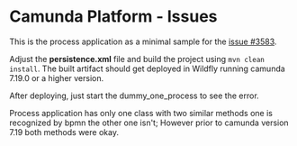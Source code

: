 # Camunda Platform - Issues

This is the process application as a minimal sample for the [issue #3583](https://github.com/camunda/camunda-bpm-platform/issues/3583).

Adjust the **persistence.xml** file and build the project using `mvn clean install`. The built artifact should get deployed in Wildfly running camunda 7.19.0 or a higher version.

After deploying, just start the dummy_one_process to see the error.

Process application has only one class with two similar methods one is recognized by bpmn the other one isn't; However 
prior to camunda version 7.19 both methods were okay.
